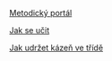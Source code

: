 [Metodický portál](https://rvp.cz/)

[Jak se učit](https://jakserychlenaucit.cz/jak-se-ucit-efektivne/)

[Jak udržet kázeň ve třídě](https://zapojmevsechny.cz/clanek/detail/jak-udrzet-kazen-ve-tride)
